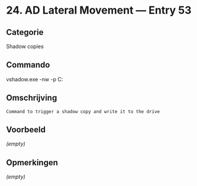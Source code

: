 # 24. AD Lateral Movement — Entry 53

## Categorie

Shadow copies

## Commando

vshadow.exe -nw -p C:

## Omschrijving

```
Command to trigger a shadow copy and write it to the drive
```

## Voorbeeld

_(empty)_

## Opmerkingen

_(empty)_


